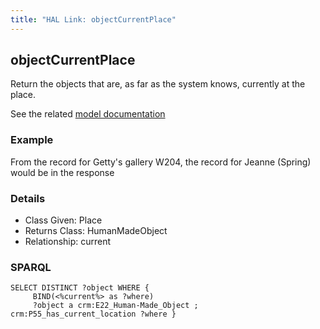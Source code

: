 ```yaml
---
title: "HAL Link: objectCurrentPlace"
---
```


## objectCurrentPlace

Return the objects that are, as far as the system knows, currently at the place.

See the related [model documentation](/model/object/ownership/#location)

### Example

From the record for Getty's gallery W204, the record for Jeanne (Spring) would be in the response


### Details

* Class Given: Place
* Returns Class: HumanMadeObject
* Relationship: current


### SPARQL
```
SELECT DISTINCT ?object WHERE {
     BIND(<%current%> as ?where)
     ?object a crm:E22_Human-Made_Object ;         crm:P55_has_current_location ?where }
```

